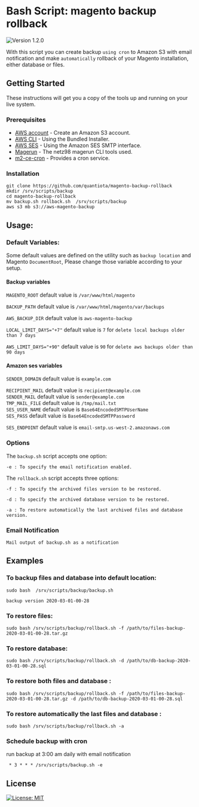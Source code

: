 # Bash Script: magento backup rollback

![Version 1.2.0](https://img.shields.io/badge/Version-1.2.0-green.svg)

With this script you can create backup `using cron` to Amazon S3 with email notification and make `automatically` rollback of your Magento installation, either database or files.


## Getting Started

These instructions will get you a copy of the tools up and running on your live system.
### Prerequisites

* [AWS account](https://aws.amazon.com/fr/s3/) - Create an Amazon S3 account.
* [AWS CLI](https://docs.aws.amazon.com/cli/latest/userguide/install-bundle.html) - Using the Bundled Installer.
* [AWS SES](https://docs.aws.amazon.com/ses/latest/DeveloperGuide/send-email-smtp-client-command-line.html#send-email-using-openssl) - Using the Amazon SES SMTP interface.
* [Magerun](https://github.com/netz98/n98-magerun2) - The netz98 magerun CLI tools used.
* [m2-ce-cron](https://github.com/magemojo/m2-ce-cron) - Provides a cron service.


### Installation


```
git clone https://github.com/quantiota/magento-backup-rollback 
mkdir /srv/scripts/backup
cd magento-backup-rollback
mv backup.sh rollback.sh  /srv/scripts/backup
aws s3 mb s3://aws-magento-backup
```


## Usage:
### Default Variables:
Some default values are defined on the utility such as `backup location` and Magento `DocumentRoot`, Please change those variable according to your setup.
#### Backup variables
`MAGENTO_ROOT`  default value is  `/var/www/html/magento`

`BACKUP_PATH`               default value is `/var/www/html/magento/var/backups`

`AWS_BACKUP_DIR`            default value  is `aws-magento-backup`

`LOCAL_LIMIT_DAYS="+7"`     default value is `7` for `delete local backups older than 7 days`

`AWS_LIMIT_DAYS="+90"`      default value is `90` for `delete aws backups older than 90 days`

#### Amazon ses variables
`SENDER_DOMAIN`         default value is           `example.com`

`RECIPIENT_MAIL`        default value is           `recipient@example.com`                                                                                                           
`SENDER_MAIL`           default value is           `sender@example.com`                                                                                                           
`TMP_MAIL_FILE`         default value is           `/tmp/mail.txt`                                                                                                                                
`SES_USER_NAME`         default value is           `Base64EncodedSMTPUserName`                                                                                                     
`SES_PASS`              default value is           `Base64EncodedSMTPPassword`

`SES_ENDPOINT`          default value is           `email-smtp.us-west-2.amazonaws.com`

### Options
The `backup.sh` script accepts one option:

    -e : To specify the email notification enabled.

The `rollback.sh` script accepts three options:

    -f : To specify the archived files version to be restored.
    
    -d : To specify the archived database version to be restored.
    
    -a : To restore automatically the last archived files and database version.


### Email Notification

` Mail output of backup.sh as a notification                  `





## Examples

### To backup files and database into default location:
`sudo bash  /srv/scripts/backup/backup.sh`

`backup version 2020-03-01-00-28`


### To restore  files:
`sudo bash /srv/scripts/backup/rollback.sh -f /path/to/files-backup-2020-03-01-00-28.tar.gz`

### To restore database:
`sudo bash /srv/scripts/backup/rollback.sh -d /path/to/db-backup-2020-03-01-00-28.sql`

### To restore both files and database :
`sudo bash /srv/scripts/backup/rollback.sh -f /path/to/files-backup-2020-03-01-00-28.tar.gz -d /path/to/db-backup-2020-03-01-00-28.sql`

### To restore automatically the last files and database :
`sudo bash /srv/scripts/backup/rollback.sh -a`

### Schedule backup with cron
run backup at 3:00 am daily with email notification

` * 3 * * * /srv/scripts/backup.sh -e`

## License
[![License: MIT](https://img.shields.io/badge/License-MIT-yellow.svg)](https://opensource.org/licenses/MIT)
